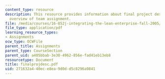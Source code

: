 ```yaml
---
content_type: resource
description: This resource provides information about final project description and
  overview of team assignment.
file: /media/courses/16-852j-integrating-the-lean-enterprise-fall-2005/271632a440ece8ea9d0dd5c8296a9841_finalprojdesc.pdf
file_type: application/pdf
learning_resource_types:
- Assignments
ocw_type: OCWFile
parent_title: Assignments
parent_type: CourseSection
parent_uid: a405bbab-3e30-4962-856e-fad41eb13eb8
resourcetype: Document
title: finalprojdesc.pdf
uid: 271632a4-40ec-e8ea-9d0d-d5c8296a9841
---
```

